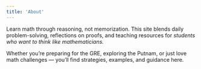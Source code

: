 ```yaml
---
title: 'About'
---
```


<!--
This content will be displayed at the top of the index page.
You can leave this empty if you don’t want to show any content.
-->

Learn math through reasoning, not memorization.
This site blends daily problem-solving, reflections on proofs, and teaching resources for _students who want to think like mathematicians._

Whether you’re preparing for the GRE, exploring the Putnam, or just love math challenges — you’ll find strategies, examples, and guidance here.
